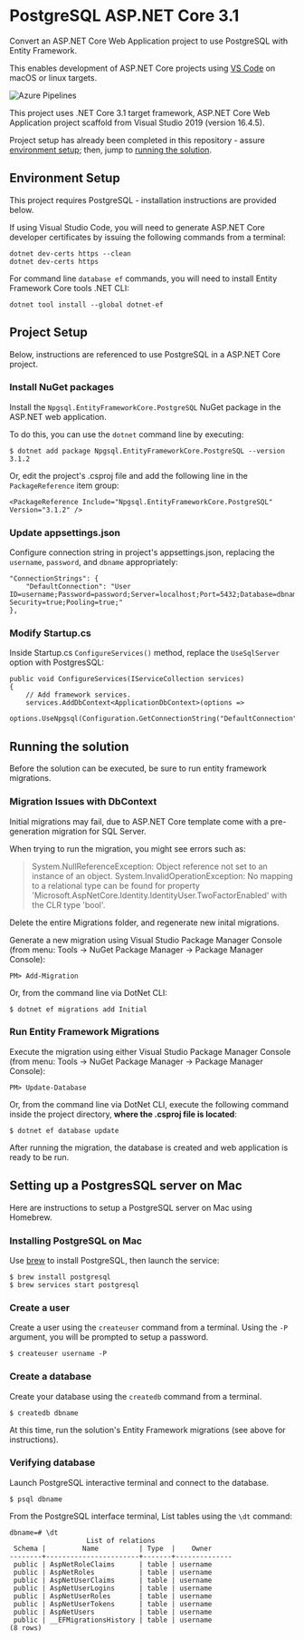 # PostgreSQL ASP.NET Core 3.1

Convert an ASP.NET Core Web Application project to use PostgreSQL with Entity Framework.

This enables development of ASP.NET Core projects using [VS Code](https://code.visualstudio.com/) on macOS or linux targets.

<img alt="Azure Pipelines" src="https://img.shields.io/badge/Visual%20Studio%20Code-Visual%20Studio%20Code?style=for-the-badge&logo=Visual%20Studio%20Code&logoColor=fff&color=007ACC"/>

This project uses .NET Core 3.1 target framework, ASP.NET Core Web Application project scaffold from Visual Studio 2019 (version 16.4.5).

Project setup has already been completed in this repository - assure [environment setup](#environment-setup); then, jump to [running the solution](#running-the-solution).


## Environment Setup

This project requires PostgreSQL - installation instructions are provided below.

If using Visual Studio Code, you will need to generate ASP.NET Core developer certificates by issuing the following commands from a terminal:

    dotnet dev-certs https --clean
    dotnet dev-certs https

For command line `database ef` commands, you will need to install Entity Framework Core tools .NET CLI:

    dotnet tool install --global dotnet-ef


## Project Setup


Below, instructions are referenced to use PostgreSQL in a ASP.NET Core project.


### Install NuGet packages

Install the `Npgsql.EntityFrameworkCore.PostgreSQL` NuGet package in the ASP.NET web application.

To do this, you can use the `dotnet` command line by executing:

    $ dotnet add package Npgsql.EntityFrameworkCore.PostgreSQL --version 3.1.2

Or, edit the project's .csproj file and add the following line in the `PackageReference` item group:

    <PackageReference Include="Npgsql.EntityFrameworkCore.PostgreSQL" Version="3.1.2" />


### Update appsettings.json

Configure connection string in project's appsettings.json, replacing the `username`, `password`, and `dbname` appropriately:

    "ConnectionStrings": {
        "DefaultConnection": "User ID=username;Password=password;Server=localhost;Port=5432;Database=dbname;Integrated Security=true;Pooling=true;"
    },


### Modify Startup.cs

Inside Startup.cs `ConfigureServices()` method, replace the `UseSqlServer` option with PostgresSQL:

    public void ConfigureServices(IServiceCollection services)
    {
        // Add framework services.
        services.AddDbContext<ApplicationDbContext>(options =>
            options.UseNpgsql(Configuration.GetConnectionString("DefaultConnection")));
    

## Running the solution

Before the solution can be executed, be sure to run entity framework migrations.


### Migration Issues with DbContext

Initial migrations may fail, due to ASP.NET Core template come with a pre-generation migration for SQL Server.

When trying to run the migration, you might see errors such as:
> System.NullReferenceException: Object reference not set to an instance of an object.
> System.InvalidOperationException: No mapping to a relational type can be found for property 'Microsoft.AspNetCore.Identity.IdentityUser.TwoFactorEnabled' with the CLR type 'bool'.

Delete the entire Migrations folder, and regenerate new inital migrations.

Generate a new migration using Visual Studio Package Manager Console (from menu: Tools -> NuGet Package Manager -> Package Manager Console):

    PM> Add-Migration

Or, from the command line via DotNet CLI:

    $ dotnet ef migrations add Initial


### Run Entity Framework Migrations

Execute the migration using either Visual Studio Package Manager Console (from menu: Tools -> NuGet Package Manager -> Package Manager Console):

    PM> Update-Database

Or, from the command line via DotNet CLI, execute the following command inside the project directory, **where the .csproj file is located**:

    $ dotnet ef database update

After running the migration, the database is created and web application is ready to be run.


## Setting up a PostgresSQL server on Mac

Here are instructions to setup a PostgreSQL server on Mac using Homebrew.


### Installing PostgreSQL on Mac

Use [brew](https://brew.sh/) to install PostgreSQL, then launch the service:

    $ brew install postgresql
    $ brew services start postgresql


### Create a user

Create a user using the `createuser` command from a terminal.  Using the `-P` argument, you will be prompted to setup a password.

    $ createuser username -P


### Create a database

Create your database using the `createdb` command from a terminal.

    $ createdb dbname
    
At this time, run the solution's Entity Framework migrations (see above for instructions).


### Verifying database

Launch PostgreSQL interactive terminal and connect to the database.

    $ psql dbname


From the PostgreSQL interface terminal, List tables using the `\dt` command:

    dbname=# \dt
                       List of relations
     Schema |         Name          | Type  |    Owner     
    --------+-----------------------+-------+--------------
     public | AspNetRoleClaims      | table | username
     public | AspNetRoles           | table | username
     public | AspNetUserClaims      | table | username
     public | AspNetUserLogins      | table | username
     public | AspNetUserRoles       | table | username
     public | AspNetUserTokens      | table | username
     public | AspNetUsers           | table | username
     public | __EFMigrationsHistory | table | username
    (8 rows)
